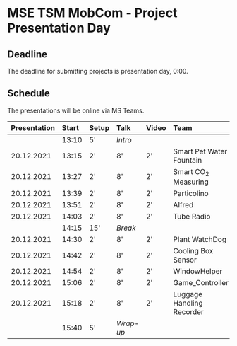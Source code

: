 # MSE TSM MobCom - Project Presentation Day
## Deadline
The deadline for submitting projects is presentation day, 0:00.

## Schedule
The presentations will be online via MS Teams.

Presentation|Start|Setup|Talk|Video|Team
:---|:---|:---|:---|:---|:---
 | |13:10|5'|_Intro_
20.12.2021|13:15|2'|8'|2'|Smart Pet Water Fountain
20.12.2021|13:27|2'|8'|2'|Smart CO<sub>2</sub> Measuring
20.12.2021|13:39|2'|8'|2'|Particolino
20.12.2021|13:51|2'|8'|2'|Alfred
20.12.2021|14:03|2'|8'|2'|Tube Radio
 | |14:15|15'|_Break_
20.12.2021|14:30|2'|8'|2'|Plant WatchDog
20.12.2021|14:42|2'|8'|2'|Cooling Box Sensor
20.12.2021|14:54|2'|8'|2'|WindowHelper
20.12.2021|15:06|2'|8'|2'|Game_Controller
20.12.2021|15:18|2'|8'|2'|Luggage Handling Recorder
 | |15:40|5'|_Wrap-up_

